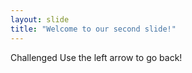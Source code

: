 ```yaml
---
layout: slide
title: "Welcome to our second slide!"
---
```

Challenged
Use the left arrow to go back!
